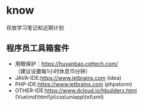 # know
存放学习笔记和近期计划 
## 程序员工具箱套件
* 用眼保护：https://huyanbao.cqttech.com/ （建议设置每1小时休息15分钟）  
* JAVA-IDE:https://www.jetbrains.com (idea)
* PHP-IDE:https://www.jetbrains.com (phpstorm)
* OTHER-IDE:https://www.dcloud.io/hbuilderx.html (Vue\md\html\js\css\uniapp\txt\xml)

